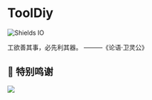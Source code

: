 # ToolDiy

![Shields IO](https://img.shields.io/badge/ToolDiy-Let's%20build%20the%20world%20with%20tools-%23eb4d4b)

工欲善其事，必先利其器。 ———《论语·卫灵公》

## 💫 特别鸣谢

<!--  support by https://contrib.rocks -->
<a href="https://github.com/cargo-youth/ToolDiy/graphs/contributors">
  <img src="https://contrib.rocks/image?repo=cargo-youth/ToolDiy" />
</a>